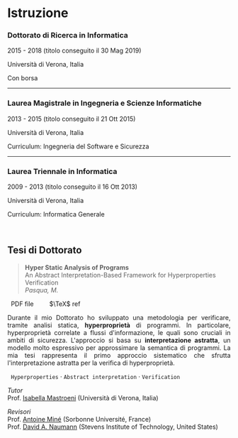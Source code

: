 # Istruzione


### Dottorato di Ricerca in Informatica

<i class="fas fa-calendar-check"></i> 2015 - 2018 (titolo conseguito il 30 Mag 2019)

<i class="fas fa-map-marker-alt"></i> Università di Verona, Italia

Con borsa

---

### Laurea Magistrale in Ingegneria e Scienze Informatiche

<i class="fas fa-calendar-check"></i> 2013 - 2015 (titolo conseguito il 21 Ott 2015)

<i class="fas fa-map-marker-alt"></i> Università di Verona, Italia

Curriculum: Ingegneria del Software e Sicurezza

---

### Laurea Triennale in Informatica

<i class="fas fa-calendar-check"></i> 2009 - 2013 (titolo conseguito il 16 Ott 2013)

<i class="fas fa-map-marker-alt"></i> Università di Verona, Italia

Curriculum: Informatica Generale

<br>

## Tesi di Dottorato

> **Hyper Static Analysis of Programs** &nbsp; <a href="https://zenodo.org/record/6584085#.ZAoHx4DMJhE" target="_blank" rel="noopener noreferrer"><i class="fas fa-link"></i></a> <br> An Abstract Interpretation-Based Framework for Hyperproperties Verification <br> *Pasqua, M.*

<a href="PHDthesis19.pdf" target="_blank" rel="noopener noreferrer"><i class="fas fa-file-pdf"></i></a> &nbsp; PDF file &nbsp; &nbsp; &nbsp; <a href="PHDthesis19.bib"><i class="fas fa-quote-right"></i></a> &nbsp; $\TeX$ ref

<div style="text-align:justify"> Durante il mio Dottorato ho sviluppato una metodologia per verificare, tramite analisi statica, <b>hyperproprietà</b> di programmi. In particolare, hyperproprietà correlate a flussi d'informazione, le quali sono cruciali in ambiti di sicurezza. L'approccio si basa su <b>interpretazione astratta</b>, un modello molto espressivo per approssimare la semantica di programmi. La mia tesi rappresenta il primo approccio sistematico che sfrutta l'interpretazione astratta per la verifica di hyperproprietà. </div>

<i class="fas fa-tags"></i> &nbsp; `Hyperproperties` &middot; `Abstract interpretation` &middot; `Verification`

*Tutor* <br>
Prof. [Isabella Mastroeni](http://profs.sci.univr.it/~mastroen/) (Università di Verona, Italia)

*Revisori* <br>
Prof. [Antoine Miné](https://www-apr.lip6.fr/~mine/) (Sorbonne Université, France) <br>
Prof. [David A. Naumann](https://www.cs.stevens.edu/~naumann/) (Stevens Institute of Technology, United States)

<br><br>

